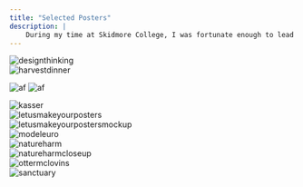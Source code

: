 ```yaml
---
title: "Selected Posters"
description: |
    During my time at Skidmore College, I was fortunate enough to lead the Student Events Team as a manager. Part of my role involved working with student clubs to create posters to advertise for their events. I was also responsible for creating posters to inform students on the services the Student Events Team provided.
---
```

<div class="row">
    <div class="column">
        <img alt="designthinking" src="./images/designthinking.png" />
    </div>
    <div class="column">
        <img alt="harvestdinner" src="./images/harvestdinner.jpg" />
    </div>
</div>

![af](./images/ampersandaltmockup.jpg)
![af](./images/ampersandmockup.jpg)

<div class="row">
    <div class="column">
        <img alt="kasser" src="./images/kasser.jpg" />
    </div>
    <div class="column">
        <img alt="letusmakeyourposters" src="./images/letusmakeyourposters.png" />
    </div>
</div>

<div class="row">
    <div class="column">
        <img alt="letusmakeyourpostersmockup" src="./images/letusmakeyourpostersmockup.jpg" />
    </div>
</div>

<div class="row">
    <div class="column">
        <img alt="modeleuro" src="./images/modeleuro.png" />
    </div>
    <div class="column">
        <img alt="natureharm" src="./images/natureharm.png" />
    </div>
</div>

<div class="row">
    <div class="column">
        <img alt="natureharmcloseup" src="./images/natureharmcloseup.png" />
    </div>
</div>

<div class="row">
    <div class="column">
        <img alt="ottermclovins" src="./images/ottermclovins.jpg" />
    </div>
    <div class="column">
        <img alt="sanctuary" src="./images/sanctuary.jpg" />
    </div>
</div>
